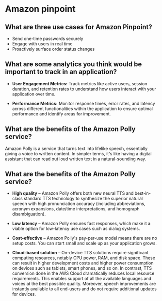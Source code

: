 # Amazon pinpoint

## What are three use cases for Amazon Pinpoint?

- Send one-time passwords securely
- Engage with users in real time
- Proactively surface order status changes

## What are some analytics you think would be important to track in an application?

- **User Engagement Metrics:** Track metrics like active users, session duration, and retention rates to understand how users interact with your application over time.

- **Performance Metrics:** Monitor response times, error rates, and latency across different functionalities within the application to ensure optimal performance and identify areas for improvement.

## What are the benefits of the Amazon Polly service?

Amazon Polly is a service that turns text into lifelike speech, essentially giving a voice to written content. In simpler terms, it's like having a digital assistant that can read out loud written text in a natural-sounding way.

## What are the benefits of the Amazon Polly service?

- **High quality** – Amazon Polly offers both new neural TTS and best-in-class standard TTS technology to synthesize the superior natural speech with high pronunciation accuracy (including abbreviations, acronym expansions, date/time interpretations, and homograph disambiguation).

- **Low latency** – Amazon Polly ensures fast responses, which make it a viable option for low-latency use cases such as dialog systems.

- **Cost-effective** – Amazon Polly's pay-per-use model means there are no setup costs. You can start small and scale up as your application grows.

- **Cloud-based solution** – On-device TTS solutions require significant computing resources, notably CPU power, RAM, and disk space. These can result in higher development costs and higher power consumption on devices such as tablets, smart phones, and so on. In contrast, TTS conversion done in the AWS Cloud dramatically reduces local resource requirements. This enables support of all the available languages and voices at the best possible quality. Moreover, speech improvements are instantly available to all end-users and do not require additional updates for devices.
